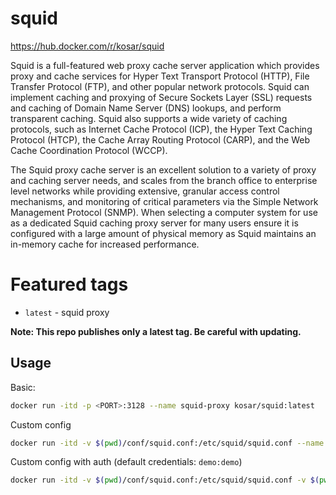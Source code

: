 # squid  

https://hub.docker.com/r/kosar/squid


Squid is a full-featured web proxy cache server application which provides proxy and cache services for Hyper Text Transport Protocol (HTTP), File Transfer Protocol (FTP), and other popular network protocols. Squid can implement caching and proxying of Secure Sockets Layer (SSL) requests and caching of Domain Name Server (DNS) lookups, and perform transparent caching. Squid also supports a wide variety of caching protocols, such as Internet Cache Protocol (ICP), the Hyper Text Caching Protocol (HTCP), the Cache Array Routing Protocol (CARP), and the Web Cache Coordination Protocol (WCCP).

The Squid proxy cache server is an excellent solution to a variety of proxy and caching server needs, and scales from the branch office to enterprise level networks while providing extensive, granular access control mechanisms, and monitoring of critical parameters via the Simple Network Management Protocol (SNMP). When selecting a computer system for use as a dedicated Squid caching proxy server for many users ensure it is configured with a large amount of physical memory as Squid maintains an in-memory cache for increased performance.

# Featured tags
- `latest` - squid proxy

**Note: This repo publishes only a latest tag. Be careful with updating.**


## Usage

Basic:
```bash
docker run -itd -p <PORT>:3128 --name squid-proxy kosar/squid:latest
```

Custom config
```bash
docker run -itd -v $(pwd)/conf/squid.conf:/etc/squid/squid.conf --name squid-proxy kosar/squid:latest
```

Custom config with auth (default credentials: `demo:demo`)
```bash
docker run -itd -v $(pwd)/conf/squid.conf:/etc/squid/squid.conf -v $(pwd)/conf/users:/etc/squid/users --name squid-proxy kosar/squid:latest
```
